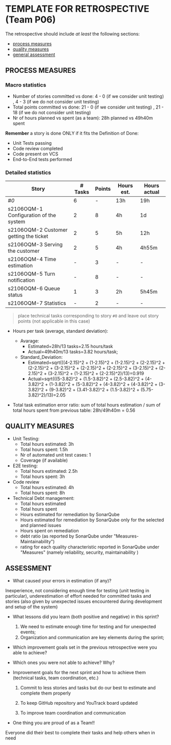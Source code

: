TEMPLATE FOR RETROSPECTIVE (Team P06)
=====================================

The retrospective should include _at least_ the following
sections:

- [process measures](#process-measures)
- [quality measures](#quality-measures)
- [general assessment](#assessment)

## PROCESS MEASURES 

### Macro statistics

- Number of stories committed vs done: 4 - 0 (if we consider unit testing) , 4 - 3 (if we do not consider unit testing)
- Total points committed vs done: 21 - 0 (if we consider unit testing) , 21 - 18 (if we do not consider unit testing)
- Nr of hours planned vs spent (as a team): 28h planned vs 49h40m spent

**Remember**  a story is done ONLY if it fits the Definition of Done:
 
- Unit Tests passing
- Code review completed
- Code present on VCS
- End-to-End tests performed

### Detailed statistics

|                   Story                | # Tasks | Points | Hours est. | Hours actual |
|----------------------------------------|---------|--------|------------|--------------|
| _#0_                                   |    6    |    -   |     13h    |      19h     |
| s2106OQM-1 Configuration of the system |    2    |    8   |     4h     |      1d      |
| s2106OQM-2 Customer getting the ticket |    2    |    5   |     5h     |      12h     |
| s2106OQM-3 Serving the customer        |    2    |    5   |     4h     |     4h55m    |
| s2106OQM-4 Time estimation             |    -    |    3   |     -      |      -       |
| s2106OQM-5 Turn notification           |    -    |    8   |     -      |      -       |
| s2106OQM-6 Queue status                |    1    |    3   |     2h     |     5h45m    |
| s2106OQM-7 Statistics                  |    -    |    2   |     -      |      -       |
   

> place technical tasks corresponding to story `#0` and leave out story points (not applicable in this case)

- Hours per task (average, standard deviation): 
  - Avarage: 
    - Estimated=28h/13 tasks=2.15 hours/task
    - Actual=49h40m/13 tasks=3.82 hours/task; 
  - Standard_Deviation: 
    - Estimated=sqrt(((4-2.15)^2 + (1-2.15)^2 + (1-2.15)^2 + (2-2.15)^2 + (2-2.15)^2 + (3-2.15)^2 + (2-2.15)^2 + (2-2.15)^2 + (3-2.15)^2 + (2-2.15)^2 + (3-2.15)^2 + (1-2.15)^2 + (2-2.15)^2)/13)=0.919  
    - Actual=sqrt(((5-3.82)^2 + (1.5-3.82)^2 + (2.5-3.82)^2 + (4-3.82)^2 + (1-3.82)^2 + (5-3.82)^2 + (4-3.82)^2 + (4-3.82)^2 + (3-3.82)^2 + (9-3.82)^2 + (3.41-3.82)^2 + (1.5-3.82)^2 + (5.75-3.82)^2)/13)=2.05
 
- Total task estimation error ratio: sum of total hours estimation / sum of total hours spent from previous table: 28h/49h40m = 0.56

  
## QUALITY MEASURES 

- Unit Testing:
  - Total hours estimated: 3h
  - Total hours spent: 1.5h
  - Nr of automated unit test cases: 1
  - Coverage (if available)
- E2E testing:
  - Total hours estimated: 2.5h 
  - Total hours spent: 3h
- Code review 
  - Total hours estimated: 4h 
  - Total hours spent: 8h
- Technical Debt management:
  - Total hours estimated 
  - Total hours spent
  - Hours estimated for remediation by SonarQube
  - Hours estimated for remediation by SonarQube only for the selected and planned issues 
  - Hours spent on remediation 
  - debt ratio (as reported by SonarQube under "Measures-Maintainability")
  - rating for each quality characteristic reported in SonarQube under "Measures" (namely reliability, security, maintainability )
  


## ASSESSMENT

- What caused your errors in estimation (if any)?

Inexperience, not considering enough time for testing (unit testing in particular), underestimation of effort needed for committed tasks and stories (also given by unexpected issues encountered during development and setup of the system)

- What lessons did you learn (both positive and negative) in this sprint?

  1. We need to estimate enough time for testing and for unexpected events;
  2. Organization and communication are key elements during the sprint;

- Which improvement goals set in the previous retrospective were you able to achieve? 
  
- Which ones you were not able to achieve? Why?

- Improvement goals for the next sprint and how to achieve them (technical tasks, team coordination, etc.)
  
  1. Commit to less stories and tasks but do our best to estimate and complete them properly

  2. To keep GitHub repository and YouTrack board updated 

  3. To improve team coordination and communication

- One thing you are proud of as a Team!!

Everyone did their best to complete their tasks and help others when in need
